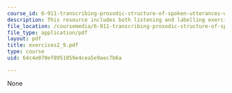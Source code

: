 ```yaml
---
course_id: 6-911-transcribing-prosodic-structure-of-spoken-utterances-with-tobi-january-iap-2006
description: This resource includes both listening and labelling exercises.
file_location: /coursemedia/6-911-transcribing-prosodic-structure-of-spoken-utterances-with-tobi-january-iap-2006/64c4e070ef8951059e4cea5e9aec7b6a_exercises2_9.pdf
file_type: application/pdf
layout: pdf
title: exercises2_9.pdf
type: course
uid: 64c4e070ef8951059e4cea5e9aec7b6a

---
```

None